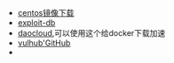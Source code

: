 - [centos镜像下载](http://isoredirect.centos.org/centos/7/isos/x86_64/CentOS-7-x86_64-DVD-1810.iso)
- [exploit-db](https://www.exploit-db.com)
- [daocloud](https://dashboard.daocloud.io/),可以使用这个给docker下载加速
- [vulhub'GitHub](https://github.com/vulhub/vulhub)
- 